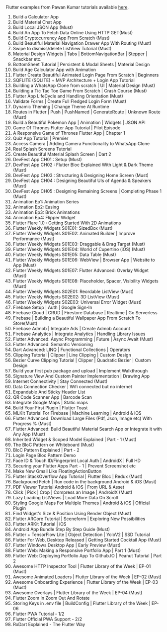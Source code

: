 Flutter examples from Pawan Kumar tutorials available [here](https://www.youtube.com/watch?v=Nl2kmAbC0bg&list=PLR2qQy0Zxs_WAho9MWS1e36xF9PKLdM5w).

001. Build a Calculator App
002. Build Material Chat App 
003. Build Local JSON App (Must)
004. Build An App To Fetch Data Online Using HTTP GET(Must)
005. Build Cryptocurrency App From Scratch (Must)
006. Build Beautiful Material Navigation Drawer App With Routing (Must)
007. Swipe to dismiss/delete ListView Tutorial (Must)
008. Material Design Widgets | Tabs | BottomNavigationBar | Stepper | Snackbar etc.
009. BottomSheet Tutorial | Persistent & Modal Sheets | Material Design
010. Build Age Calculator App with Animation
011. Flutter Create Beautiful Animated Login Page From Scratch | Beginners
012. SQFLITE (SQLITE) + MVP Architecture + Login App Tutorial
013. Building a WhatsApp Clone from scratch | UI | Material Design (Must)
014. Building a Tic Tac Toe Game From Scratch | Crash Course (Must)
015. Flutter App LifeCycle and Handling Orientation (Must)
016. Validate Forms | Create Full Fledged Login Form (Must)
017. Dynamic Theming | Change Theme At Runtime
018. Routes in Flutter | Push | PushNamed | GenerateRoute | Unknown Route (Must)
019. Build a Beautiful Pokemon App | Animation | Widgets | JSON API
020. Game Of Thrones Flutter App Tutorial | Pilot Episode
021. A Responsive Game of Thrones Flutter App | Chapter 1
022. Quiz App Tutorial | Premier
023. Access Camera | Adding Camera Functionality to WhatsApp Clone
024. Real Splash Screens Tutorial
025. Create Beautiful Material Splash Screen | Dart 2
026. DevFest App CH01 : Setup (Must)
027. DevFest App CH02 : Flutter Bloc Explained With Light & Dark Theme (Must)
028. DevFest App CH03 : Structuring & Designing Home Screen (Must)
029. DevFest App CH04 : Designing Beautiful UIs of Agenda & Speakers (Must)
030. DevFest App CH05 : Designing Remaining Screens | Completing Phase 1 (Must)
031. Animation Ep1: Animation Series
032. Animation Ep2: Easing
033. Animation Ep3: Brick Animations
034. Animation Ep4: Flipper Widget
035. Flutter Flare 1.0 : Getting Started With 2D Animations
036. Flutter Weekly Widgets S01E01: SizedBox (Must)
037. Flutter Weekly Widgets S01E02: Animated Builder | Improve Performance (Must)
038. Flutter Weekly Widgets S01E03: Draggable & Drag Target (Must)
039. Flutter Weekly Widgets S01E04: World of Cupertino (iOS) (Must)
040. Flutter Weekly Widgets S01E05: Data Table (Must)
041. Flutter Weekly Widgets S01E06: WebView | Browser App | Website to App (Must)
042. Flutter Weekly Widgets S01E07: Flutter Advanced: Overlay Widget (Must)
043. Flutter Weekly Widgets S01E08: Placeholder, Spacer, Visibility Widgets (Must)
044. Flutter Weekly Widgets S02E01: Reordable ListView (Must)
045. Flutter Weekly Widgets S02E02: 3D ListView (Must)
046. Flutter Weekly Widgets S02E03: Universal Error Widget (Must)
047. Firebase Setup | Auth | Google Sign-In
048. Firebase Cloud | CRUD | Firestore Database | Realtime | Go Serverless
049. Firebase | Building a Beautiful Wallpaper App From Scratch To Store(Must)
050. Firebase Admob | Integrate Ads | Create Admob Account
051. Firebase Analytics | Integrate Analytics | Handling Library Issues
052. Flutter Advanced: Async Programming | Future | Async Await (Must)
053. Flutter Advanced: Semantic Versioning
054. Dart Advanced: LINQ | Functional Collections | Operators
055. Clipping Tutorial | Clipper | Line Clipping | Custom Design
056. Bezier Curve Clipping Tutorial | Clipper | Quadratic Bezier | Custom Design
057. Build your first pub package and upload | Implement Walkthrough
058. Signature View And Custom Painter Implementation | Drawing App
059. Internet Connectivity | Stay Connected (Must)
060. Data Connection Checker | Wifi connected but no internet
061. Expandable And Sticky Header List
062. QR Code Scanner App | Barcode Scan
063. Integrate Google Maps | Static maps
064. Build Your First Plugin | Flutter Toast
065. MLKit Tutorial For Firebase | Machine Learning | Android & iOS
066. Flutter Advanced: Download Large Files (Pdf, Json, Image etc) With Progress % (Must)
067. Flutter Advanced: Build Beautiful Material Search App or Integrate it with Any App (Must)
068. Inherited Widget & Scoped Model Explained | Part - 1 (Must)
069. The BloC Pattern on Whiteboard (Must)
070. BloC Pattern Explained | Part - 2
071. Login Page Bloc Pattern Demo
072. Face ID & Touch ID/Fingerprint Local Auth | AndroidX | Full HD
073. Securing your Flutter Apps Part - 1 | Prevent Screenshot etc
074. Make New Gmail Like FloatingActionButton
075. Flutter StackOverflow App Tutorial | Flutter Bloc | Redux (Must)
076. Background Fetch | Run code in the background Android & iOS (Must)
077. PDF Viewer Tutorial Android & IOS | From URL & Asset
078. Click | Pick | Crop | Compress an Image | AndroidX (Must)
079. Lazy Loading ListViews | Load More Data On Scroll
080. Styling Google Maps For Multiple Themes | Android & iOS | Official Plugin
081. Find Widget's Size & Position Using Render Object (Must)
082. Flutter ARCore Tutorial | Sceneform | Exploring New Possibilities
083. Flutter ARKit Tutorial | iOS
084. Android App Bundle Step By Step Guide (Must)
085. Flutter + TensorFlow Lite | Object Detection | YoloV2 | SSD Tutorial
086. Flutter For Web, Desktop Released | Getting Started Cocktail App (Must)
087. Flutter Windows Desktop App | Early Preview (Must)
088. Flutter Web: Making a Responsive Portfolio App | Part 1 (Must)
089. Flutter Web: Deploying Portfolio App To Github.IO | Peanut Tutorial | Part 2 
090. Awesome HTTP Inspector Tool | Flutter Library of the Week | EP-01 (Must)
091. Awesome Animated Loaders | Flutter Library of the Week | EP-02 (Must)
092. Awesome Onboarding Experience | Flutter Library of the Week | EP-03 (Must)
093. Awesome Overlays | Flutter Library of the Week | EP-04 (Must)
094. Flutter Zoom In Zoom Out And Rotate
095. Storing Keys in .env file | BuildConfig | Flutter Library of the Week | EP-06
096. Flutter PWA Tutorial - 1/2
097. Flutter Official PWA Support - 2/2
098. RxDart Explained - The Flutter Way